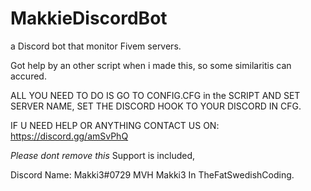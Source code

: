 # MakkieDiscordBot
a Discord bot that monitor Fivem servers.

Got help by an other script when i made this, so some similaritis can accured.

ALL YOU NEED TO DO IS GO TO CONFIG.CFG in the SCRIPT AND SET SERVER NAME,
SET THE DISCORD HOOK TO YOUR DISCORD IN CFG.

IF U NEED HELP OR ANYTHING CONTACT US ON: https://discord.gg/amSvPhQ

*Please dont remove this*
Support is included,

Discord Name: Makki3#0729
MVH Makki3 In TheFatSwedishCoding.



